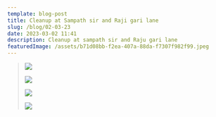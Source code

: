 ```yaml
---
template: blog-post
title: Cleanup at Sampath sir and Raji gari lane
slug: /blog/02-03-23
date: 2023-03-02 11:41
description: Cleanup at sampath sir and Raju gari lane
featuredImage: /assets/b71d08bb-f2ea-407a-88da-f7307f982f99.jpeg
---
```

> ![](/assets/5303204e-41c2-4833-af74-2dafc0d90ff4.jpeg)
>
> ![](/assets/f48a8b24-24d2-4c69-9fdc-f643391b4758.jpeg)
>
> ![](/assets/ba6a8de4-b7bc-4e0a-8b86-8f6017e699b9.jpeg)
>
> ![](/assets/7a851bf4-b457-4146-863f-0216b4166197.jpeg)